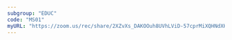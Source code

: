 ```yaml
---
subgroup: "EDUC"
code: "MS01"
myURL: "https://zoom.us/rec/share/2XZvXs_DAKOOuh8UVhLViD-57cprMiXQHNdXHFpDt6-Fb-TkrDKYgPhFaLE93zNH.oG-TIdoSnDvCTKZE"
---
```

